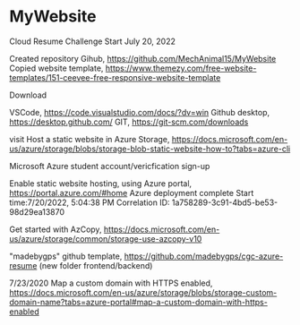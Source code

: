 # MyWebsite
Cloud Resume Challenge
Start July 20, 2022

Created repository Gihub, https://github.com/MechAnimal15/MyWebsite
Copied website template, https://www.themezy.com/free-website-templates/151-ceevee-free-responsive-website-template


Download 

VSCode, https://code.visualstudio.com/docs/?dv=win
Github desktop, https://desktop.github.com/
GIT, https://git-scm.com/downloads

visit
Host a static website in Azure Storage, https://docs.microsoft.com/en-us/azure/storage/blobs/storage-blob-static-website-how-to?tabs=azure-cli

Microsoft Azure student account/vericfication sign-up

Enable static website hosting, using Azure portal, https://portal.azure.com/#home
Azure deployment complete 
Start time:7/20/2022, 5:04:38 PM
Correlation ID: 1a758289-3c91-4bd5-be53-98d29ea13870


Get started with AzCopy, https://docs.microsoft.com/en-us/azure/storage/common/storage-use-azcopy-v10

"madebygps" github template, https://github.com/madebygps/cgc-azure-resume (new folder frontend/backend)

7/23/2020
Map a custom domain with HTTPS enabled,  https://docs.microsoft.com/en-us/azure/storage/blobs/storage-custom-domain-name?tabs=azure-portal#map-a-custom-domain-with-https-enabled